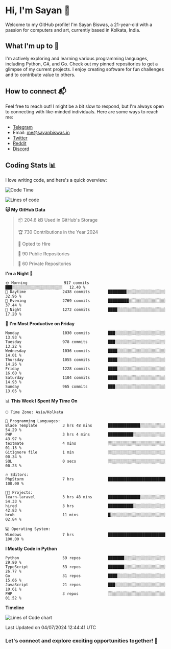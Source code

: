 # Hi, I'm Sayan 👋

Welcome to my GitHub profile! I'm Sayan Biswas, a 21-year-old with a passion for computers and art, currently based in Kolkata, India.

## What I'm up to 🚀

I'm actively exploring and learning various programming languages, including Python, C#, and Go. Check out my pinned repositories to get a glimpse of my current projects. I enjoy creating software for fun challenges and to contribute value to others.

## How to connect 📬

Feel free to reach out! I might be a bit slow to respond, but I'm always open to connecting with like-minded individuals. Here are some ways to reach me:

- [Telegram](https://t.me/dank_as_fuck)
- Email: [me@sayanbiswas.in](mailto:me@sayanbiswas.in)
- [Twitter](https://twitter.com/TheDankDel)
- [Reddit](https://www.reddit.com/user/dank_as_fuck_/)
- [Discord](https://discordapp.com/users/506536929152466945)

## Coding Stats 📊

I love writing code, and here's a quick overview:

<!--START_SECTION:waka-->
![Code Time](http://img.shields.io/badge/Code%20Time-1%2C651%20hrs%2050%20mins-blue)

![Lines of code](https://img.shields.io/badge/From%20Hello%20World%20I%27ve%20Written-5.7%20million%20lines%20of%20code-blue)

**🐱 My GitHub Data** 

> 📦 204.6 kB Used in GitHub's Storage 
 > 
> 🏆 730 Contributions in the Year 2024
 > 
> 💼 Opted to Hire
 > 
> 📜 90 Public Repositories 
 > 
> 🔑 60 Private Repositories 
 > 
**I'm a Night 🦉** 

```text
🌞 Morning                917 commits         ███░░░░░░░░░░░░░░░░░░░░░░   12.40 % 
🌆 Daytime                2438 commits        ████████░░░░░░░░░░░░░░░░░   32.96 % 
🌃 Evening                2769 commits        █████████░░░░░░░░░░░░░░░░   37.44 % 
🌙 Night                  1272 commits        ████░░░░░░░░░░░░░░░░░░░░░   17.20 % 
```
📅 **I'm Most Productive on Friday** 

```text
Monday                   1030 commits        ███░░░░░░░░░░░░░░░░░░░░░░   13.93 % 
Tuesday                  978 commits         ███░░░░░░░░░░░░░░░░░░░░░░   13.22 % 
Wednesday                1036 commits        ████░░░░░░░░░░░░░░░░░░░░░   14.01 % 
Thursday                 1055 commits        ████░░░░░░░░░░░░░░░░░░░░░   14.26 % 
Friday                   1228 commits        ████░░░░░░░░░░░░░░░░░░░░░   16.60 % 
Saturday                 1104 commits        ████░░░░░░░░░░░░░░░░░░░░░   14.93 % 
Sunday                   965 commits         ███░░░░░░░░░░░░░░░░░░░░░░   13.05 % 
```


📊 **This Week I Spent My Time On** 

```text
🕑︎ Time Zone: Asia/Kolkata

💬 Programming Languages: 
Blade Template           3 hrs 48 mins       ██████████████░░░░░░░░░░░   54.29 % 
PHP                      3 hrs 4 mins        ███████████░░░░░░░░░░░░░░   43.97 % 
textmate                 4 mins              ░░░░░░░░░░░░░░░░░░░░░░░░░   01.15 % 
GitIgnore file           1 min               ░░░░░░░░░░░░░░░░░░░░░░░░░   00.34 % 
SQL                      0 secs              ░░░░░░░░░░░░░░░░░░░░░░░░░   00.23 % 

🔥 Editors: 
PhpStorm                 7 hrs               █████████████████████████   100.00 % 

🐱‍💻 Projects: 
learn-laravel            3 hrs 48 mins       ██████████████░░░░░░░░░░░   54.33 % 
hired                    3 hrs               ███████████░░░░░░░░░░░░░░   42.83 % 
bruh                     11 mins             █░░░░░░░░░░░░░░░░░░░░░░░░   02.84 % 

💻 Operating System: 
Windows                  7 hrs               █████████████████████████   100.00 % 
```

**I Mostly Code in Python** 

```text
Python                   59 repos            ███████░░░░░░░░░░░░░░░░░░   29.80 % 
TypeScript               53 repos            ███████░░░░░░░░░░░░░░░░░░   26.77 % 
Go                       31 repos            ████░░░░░░░░░░░░░░░░░░░░░   15.66 % 
JavaScript               21 repos            ███░░░░░░░░░░░░░░░░░░░░░░   10.61 % 
PHP                      3 repos             ░░░░░░░░░░░░░░░░░░░░░░░░░   01.52 % 
```



**Timeline**

![Lines of Code chart](https://raw.githubusercontent.com/Dank-del/Dank-del/main/assets/bar_graph.png)


 Last Updated on 04/07/2024 12:44:41 UTC
<!--END_SECTION:waka-->

### Let's connect and explore exciting opportunities together! 🚀
